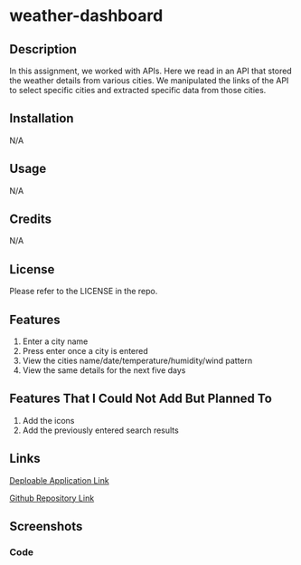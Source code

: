 # weather-dashboard

## Description

In this assignment, we worked with APIs. Here we read in an API that stored the weather details from various cities. We manipulated the links of the API to select specific cities and extracted specific data from those cities.

## Installation

N/A

## Usage

N/A

## Credits

N/A

## License

Please refer to the LICENSE in the repo.


## Features

1) Enter a city name
2) Press enter once a city is entered
3) View the cities name/date/temperature/humidity/wind pattern
4) View the same details for the next five days 

## Features That I Could Not Add But Planned To

1) Add the icons
2) Add the previously entered search results

## Links

[Deploable Application Link](https://danialmirza99.github.io/work-day-scheduler/)

[Github Repository Link](https://github.com/danialmirza99/work-day-scheduler)


## Screenshots



### Code